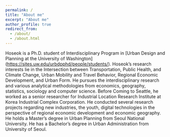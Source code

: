 ```yaml
---
permalink: /
title: "About me"
excerpt: "About me"
author_profile: true
redirect_from: 
  - /about/
  - /about.html
---
```

Hoseok is a Ph.D. student of Interdisciplinary Program in [Urban Design and Planning at the University of Washington]  (https://sites.uw.edu/urbdpphd/people/students/). Hoseok’s research interests lie in the Intersection between Transportation, Public Health, and Climate Change, Urban Mobility and Travel Behavior, Regional Economic Development, and Urban Form. He pursues the interdisciplinary research and various analytical methodologies from economics, geography, statistics, sociology and computer science. Before Coming to Seattle, he worked as a senior researcher for Industrial Location Research Institute at Korea Industrial Complex Corporation. He conducted several research projects regarding new industries, the youth, digital technologies in the perspective of regional economic development and economic geography. He holds a Master’s degree in Urban Planning from Seoul National University. He has a Bachelor’s degree in Urban Administration from University of Seoul. 
